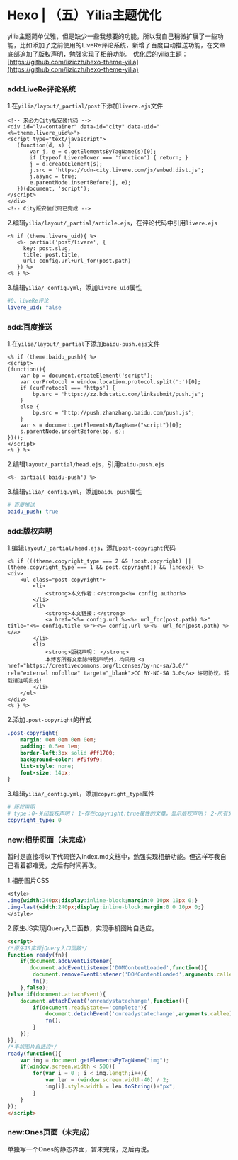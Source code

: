 <!------->
<!--title: Hexo | （五）Yilia主题优化-->
<!--comments: true-->
<!--date: 2018-06-17 19:13:57-->
<!--id: hexo-yilia-optimization-->
<!--tags:-->
<!--- Hexo博客-->
<!--categories: Hexo博客-->
<!--toc: true-->
<!--reward: true-->
<!--copyright: true-->
<!------->

# Hexo | （五）Yilia主题优化

yilia主题简单优雅，但是缺少一些我想要的功能，所以我自己稍微扩展了一些功能，比如添加了之前使用的LiveRe评论系统，新增了百度自动推送功能，在文章底部追加了版权声明，勉强实现了相册功能。
优化后的yilia主题：[https://github.com/liziczh/hexo-theme-yilia](https://github.com/liziczh/hexo-theme-yilia)

<!--more-->

### add:LiveRe评论系统 

1.在`yilia/layout/_partial/post`下添加`livere.ejs`文件

```ejs
<!-- 来必力City版安装代码 -->
<div id="lv-container" data-id="city" data-uid="<%=theme.livere_uid%>">
<script type="text/javascript">
   (function(d, s) {
       var j, e = d.getElementsByTagName(s)[0];
       if (typeof LivereTower === 'function') { return; }
       j = d.createElement(s);
       j.src = 'https://cdn-city.livere.com/js/embed.dist.js';
       j.async = true;
       e.parentNode.insertBefore(j, e);
   })(document, 'script');
</script>
</div>
<!-- City版安装代码已完成 -->
```

2.编辑`yilia/layout/_partial/article.ejs`，在评论代码中引用`livere.ejs`

```ejs
<% if (theme.livere_uid){ %>
   <%- partial('post/livere', {
     key: post.slug,
     title: post.title,
     url: config.url+url_for(post.path)
   }) %>
<% } %>
```

3.编辑`yilia/_config.yml`，添加`livere_uid`属性

```yaml
#0、liveRe评论
livere_uid: false
```

### add:百度推送 

1.在`yilia/layout/_partial`下添加`baidu-push.ejs`文件

```ejs
<% if (theme.baidu_push){ %>
<script>
(function(){
    var bp = document.createElement('script');
    var curProtocol = window.location.protocol.split(':')[0];
    if (curProtocol === 'https') {
        bp.src = 'https://zz.bdstatic.com/linksubmit/push.js';
    }
    else {
        bp.src = 'http://push.zhanzhang.baidu.com/push.js';
    }
    var s = document.getElementsByTagName("script")[0];
    s.parentNode.insertBefore(bp, s);
})();
</script>
<% } %> 
```

2.编辑`layout/_partial/head.ejs`，引用`baidu-push.ejs`

```ejs
<%- partial('baidu-push') %>
```

3.编辑`yilia/_config.yml`，添加`baidu_push`属性

```yaml
# 百度推送
baidu_push: true
```

### add:版权声明

1.编辑`layout/_partial/head.ejs`，添加`post-copyright`代码

```ejs
<% if (((theme.copyright_type === 2 && !post.copyright) || (theme.copyright_type === 1 && post.copyright)) && !index){ %>
<div> 
    <ul class="post-copyright">
        <li>
            <strong>本文作者：</strong><%= config.author%>
        </li>
        <li>
            <strong>本文链接：</strong>
            <a href="<%= config.url %><%- url_for(post.path) %>" title="<%= config.title %>"><%= config.url %><%- url_for(post.path) %></a>
        </li>
        <li>
            <strong>版权声明： </strong>
            本博客所有文章除特别声明外，均采用 <a href="https://creativecommons.org/licenses/by-nc-sa/3.0/" rel="external nofollow" target="_blank">CC BY-NC-SA 3.0</a> 许可协议。转载请注明出处!
        </li>
    </ul>
</div>
<% } %>
```

2.添加`.post-copyright`的样式

```css
.post-copyright{
    margin: 0em 0em 0em 0em;
    padding: 0.5em 1em;
    border-left:3px solid #ff1700;
    background-color: #f9f9f9;
    list-style: none;
    font-size: 14px;
}
```

3.编辑`yilia/_config.yml`，添加`copyright_type`属性

```yaml
# 版权声明
# type：0-关闭版权声明； 1-存在copyright:true属性的文章，显示版权声明； 2-所有文章均有版权声明
copyright_type: 0
```

### new:相册页面（未完成）

暂时是直接将以下代码嵌入index.md文档中，勉强实现相册功能。但这样写我自己看着都难受，之后有时间再改。

1.相册图片CSS

```css
<style>
.img{width:240px;display:inline-block;margin:0 10px 10px 0;}
.img-last{width:240px;display:inline-block;margin:0 0 10px 0;}
</style>
```

2.原生JS实现jQuery入口函数，实现手机图片自适应。

```html
<script>
/*原生JS实现jQuery入口函数*/
function ready(fn){
    if(document.addEventListener{
       document.addEventListener('DOMContentLoaded',function(){
        document.removeEventListener('DOMContentLoaded',arguments.callee,false);
        fn();
    },false);
}else if(document.attachEvent){
    document.attachEvent('onreadystatechange',function(){
        if(document.readyState=='complete'){
            document.detachEvent('onreadystatechange',arguments.callee);
            fn();
        }
    });
}}; 
/*手机图片自适应*/
ready(function(){
    var img = document.getElementsByTagName("img");
    if(window.screen.width < 500){
        for(var i = 0 ; i < img.length;i++){
            var len = (window.screen.width-40) / 2;
            img[i].style.width = len.toString()+"px";
        }
    }
}); 
</script>
```

### new:Ones页面（未完成）

单独写一个Ones的静态界面，暂未完成，之后再说。



